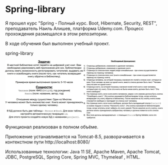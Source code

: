 # Spring-library
Я прошел курс "Spring - Полный курс. Boot, Hibernate, Security, REST", преподаватель Наиль Алишев, платформа Udemy.com. Процесс прохождения размещался в этом репозитории.

В ходе обучения был выполнен учебный проект.

spring-library

![image](https://github.com/Wesarol/Spring-library/blob/main/exercise.jpg)


Функционал реализован в полном объёме.

Приложение устанавливается на Tomcat-8.5, разворачивается в контекстном пути http://localhost:8080/

Использованные технологии: Java 11 SE, Apache Maven, Apache Tomcat, JDBC, PostgreSQL, Spring Core, Spring MVC, Thymeleaf , HTML.
